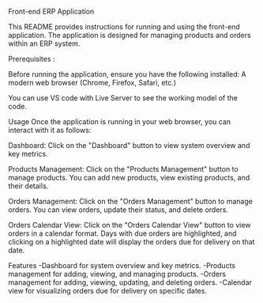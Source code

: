 Front-end ERP Application


This README provides instructions for running and using the front-end application. The application is designed for managing products and orders within an ERP system.

Prerequisites :

Before running the application, ensure you have the following installed:
A modern web browser (Chrome, Firefox, Safari, etc.)

You can use VS code with Live Server to see the working model of the code.


Usage
Once the application is running in your web browser, you can interact with it as follows:

Dashboard: 
Click on the "Dashboard" button to view system overview and key metrics.

Products Management: 
Click on the "Products Management" button to manage products. You can add new products, view existing products, and their details.

Orders Management: 
Click on the "Orders Management" button to manage orders. You can view orders, update their status, and delete orders.

Orders Calendar View: 
Click on the "Orders Calendar View" button to view orders in a calendar format. Days with due orders are highlighted, and clicking on a highlighted date will display the orders due for delivery on that date.

Features
-Dashboard for system overview and key metrics.
-Products management for adding, viewing, and managing products.
-Orders management for adding, viewing, updating, and deleting orders.
-Calendar view for visualizing orders due for delivery on specific dates.

